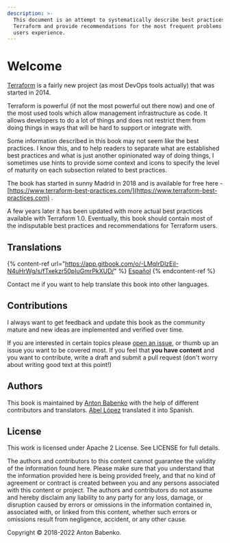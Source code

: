 ```yaml
---
description: >-
  This document is an attempt to systematically describe best practices using
  Terraform and provide recommendations for the most frequent problems Terraform
  users experience.
---
```


# Welcome

[Terraform](https://www.terraform.io) is a fairly new project (as most DevOps tools actually) that was started in 2014.

Terraform is powerful (if not the most powerful out there now) and one of the most used tools which allow management infrastructure as code. It allows developers to do a lot of things and does not restrict them from doing things in ways that will be hard to support or integrate with.

Some information described in this book may not seem like the best practices. I know this, and to help readers to separate what are established best practices and what is just another opinionated way of doing things, I sometimes use hints to provide some context and icons to specify the level of maturity on each subsection related to best practices.

The book has started in sunny Madrid in 2018 and is available for free here - [https://www.terraform-best-practices.com/](https://www.terraform-best-practices.com) .

A few years later it has been updated with more actual best practices available with Terraform 1.0. Eventually, this book should contain most of the indisputable best practices and recommendations for Terraform users.

## Translations

{% content-ref url="https://app.gitbook.com/o/-LMqIrDlzEiI-N4uHrWg/s/fTxekzr50pIuGmrPkXUD/" %}
[Español](https://app.gitbook.com/o/-LMqIrDlzEiI-N4uHrWg/s/fTxekzr50pIuGmrPkXUD/)
{% endcontent-ref %}

Contact me if you want to help translate this book into other languages.

## Contributions

I always want to get feedback and update this book as the community mature and new ideas are implemented and verified over time.

If you are interested in certain topics please [open an issue](https://github.com/antonbabenko/terraform-best-practices/issues), or thumb up an issue you want to be covered most. If you feel that **you have content** and you want to contribute, write a draft and submit a pull request (don't worry about writing good text at this point!)

## Authors

This book is maintained by [Anton Babenko](https://github.com/antonbabenko) with the help of different contributors and translators. [Abel López](https://www.linkedin.com/in/abelopz/) <mark style="color:blue;"></mark> translated it into <mark style="color:purple;"></mark> Spanish.

## License

This work is licensed under Apache 2 License. See LICENSE for full details.

The authors and contributors to this content cannot guarantee the validity of the information found here. Please make sure that you understand that the information provided here is being provided freely, and that no kind of agreement or contract is created between you and any persons associated with this content or project. The authors and contributors do not assume and hereby disclaim any liability to any party for any loss, damage, or disruption caused by errors or omissions in the information contained in, associated with, or linked from this content, whether such errors or omissions result from negligence, accident, or any other cause.

Copyright © 2018-2022 Anton Babenko.
